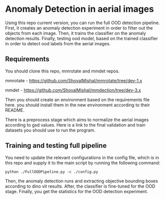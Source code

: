 # Anomaly Detection in aerial images
Using this repo current version, you can run the full OOD detection pipeline.
First, it creates an anomaly detection experiment in order to filter out the objects from each image.
Then, it trains the classifier on the anomaly detection results.
Finally, testing ood model, based on the trained classifier in order to detect ood labels from the aerial images.

## Requirements
You should clone this repo, mmrotate and mmdet repos.

mmrotate - https://github.com/ShovalMishal/mmrotate/tree/dev-1.x

mmdet - https://github.com/ShovalMishal/mmdection/tree/dev-3.x

Then you should create an environment based on the requirements file here.
you should install them in the new environment according to their README.

There is a preprocess stage which aims to normalize the aerial images according to gsd values.
Here is a link to the final validation and train datasets you should use to run the program.


## Training and testing full pipeline
You need to update the relevant configurations in the config file, which is in this repo and supply it to the main script by running the following command:
```shell
python ./FullOODPipeline.py -c ./config.py 
``` 
Then, the anomaly detection runs and extracting objective bounding boxes according to dino vit results.
After, the classifier is fine-tuned for the OOD stage. 
Finally, you get the statistics for the OOD detection experiment.
